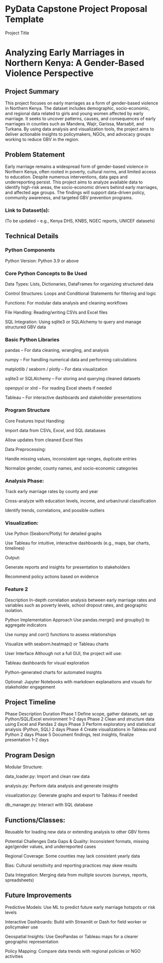 # PyData Capstone Project Proposal Template
Project Title
# Analyzing Early Marriages in Northern Kenya: A Gender-Based Violence Perspective

## Project Summary
This project focuses on early marriages as a form of gender-based violence in Northern Kenya. The dataset includes demographic, socio-economic, and regional data related to girls and young women affected by early marriage. It seeks to uncover patterns, causes, and consequences of early marriages in counties such as Mandera, Wajir, Garissa, Marsabit, and Turkana. By using data analysis and visualization tools, the project aims to deliver actionable insights to policymakers, NGOs, and advocacy groups working to reduce GBV in the region.

## Problem Statement
Early marriage remains a widespread form of gender-based violence in Northern Kenya, often rooted in poverty, cultural norms, and limited access to education. Despite numerous interventions, data gaps and underreporting persist. This project aims to analyze available data to identify high-risk areas, the socio-economic drivers behind early marriages, and affected age groups. The findings will support data-driven policy, community awareness, and targeted GBV prevention programs.

### Link to Dataset(s):
(To be updated – e.g., Kenya DHS, KNBS, NGEC reports, UNICEF datasets)

## Technical Details
### Python Components
Python Version: Python 3.9 or above

### Core Python Concepts to Be Used
Data Types: Lists, Dictionaries, DataFrames for organizing structured data

Control Structures: Loops and Conditional Statements for filtering and logic

Functions: For modular data analysis and cleaning workflows

File Handling: Reading/writing CSVs and Excel files

SQL Integration: Using sqlite3 or SQLAlchemy to query and manage structured GBV data

### Basic Python Libraries
pandas – For data cleaning, wrangling, and analysis

numpy – For handling numerical data and performing calculations

matplotlib / seaborn / plotly – For data visualization

sqlite3 or SQLAlchemy – For storing and querying cleaned datasets

openpyxl or xlrd – For reading Excel sheets if needed

Tableau – For interactive dashboards and stakeholder presentations

### Program Structure
Core Features
Input Handling:

Import data from CSVs, Excel, and SQL databases

Allow updates from cleaned Excel files

Data Preprocessing:

Handle missing values, inconsistent age ranges, duplicate entries

Normalize gender, county names, and socio-economic categories

### Analysis Phase:

Track early marriage rates by county and year

Cross-analyze with education levels, income, and urban/rural classification

Identify trends, correlations, and possible outliers

### Visualization:

Use Python (Seaborn/Plotly) for detailed graphs

Use Tableau for intuitive, interactive dashboards (e.g., maps, bar charts, timelines)

Output:

Generate reports and insights for presentation to stakeholders

Recommend policy actions based on evidence

### Feature 2
Description
In-depth correlation analysis between early marriage rates and variables such as poverty levels, school dropout rates, and geographic isolation.

Python Implementation Approach
Use pandas.merge() and groupby() to aggregate indicators

Use numpy and corr() functions to assess relationships

Visualize with seaborn.heatmap() or Tableau charts

User Interface
Although not a full GUI, the project will use:

Tableau dashboards for visual exploration

Python-generated charts for automated insights

Optional: Jupyter Notebooks with markdown explanations and visuals for stakeholder engagement

## Project Timeline
Phase	Description	Duration
Phase 1	Define scope, gather datasets, set up Python/SQL/Excel environment	1–2 days
Phase 2	Clean and structure data using Excel and Pandas	2 days
Phase 3	Perform exploratory and statistical analysis (Python, SQL)	2 days
Phase 4	Create visualizations in Tableau and Python	2 days
Phase 5	Document findings, test insights, finalize presentation	1–2 days

## Program Design
Modular Structure:

data_loader.py: Import and clean raw data

analysis.py: Perform data analysis and generate insights

visualization.py: Generate graphs and export to Tableau if needed

db_manager.py: Interact with SQL database

## Functions/Classes:

Reusable for loading new data or extending analysis to other GBV forms

Potential Challenges
Data Gaps & Quality:
Inconsistent formats, missing age/gender values, and underreported cases

Regional Coverage:
Some counties may lack consistent yearly data

Bias:
Cultural sensitivity and reporting practices may skew results

Data Integration:
Merging data from multiple sources (surveys, reports, spreadsheets)

## Future Improvements
Predictive Models:
Use ML to predict future early marriage hotspots or risk levels

Interactive Dashboards:
Build with Streamlit or Dash for field worker or policymaker use

Geospatial Insights:
Use GeoPandas or Tableau maps for a clearer geographic representation

Policy Mapping:
Compare data trends with regional policies or NGO activities
